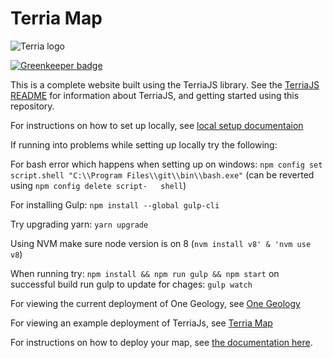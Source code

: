 Terria Map
==========

![Terria logo](terria-logo.png "Terria logo")

[![Greenkeeper badge](https://badges.greenkeeper.io/TerriaJS/TerriaMap.svg)](https://greenkeeper.io/)

This is a complete website built using the TerriaJS library. See the [TerriaJS README](https://github.com/TerriaJS/TerriaJS) for information about TerriaJS, and getting started using this repository.

For instructions on how to set up locally, see [local setup documentaion](https://docs.terria.io/guide/getting-started/)

If running into problems while setting up locally try the following:

  For bash error which happens when setting up on windows: `npm config set script.shell "C:\\Program Files\\git\\bin\\bash.exe"` (can be reverted using `npm config delete script-   shell`)

  For installing Gulp: `npm install --global gulp-cli`

  Try upgrading yarn: `yarn upgrade`

  Using NVM make sure node version is on 8 (`nvm install v8' & 'nvm use v8`)

  When running try: `npm install && npm run gulp && npm start` on successful build run gulp to update for chages: `gulp watch`

For viewing the current deployment of One Geology, see [One Geology](http://portal.onegeology.org/OnegeologyGlobal/)

For viewing an example deployment of TerriaJs, see [Terria Map](https://map.terria.io/)

For instructions on how to deploy your map, see [the documentation here](doc/deploying/deploying-to-aws.md).
